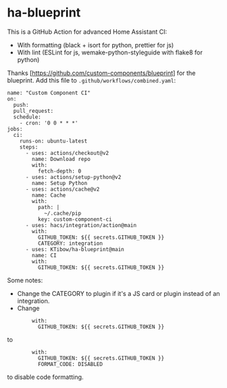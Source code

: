 # ha-blueprint
This is a GitHub Action for advanced Home Assistant CI:
- With formatting (black + isort for python, prettier for js)
- With lint (ESLint for js, wemake-python-styleguide with flake8 for python)

Thanks [https://github.com/custom-components/blueprint] for the blueprint.
Add this file to `.github/workflows/combined.yaml`:
```
name: "Custom Component CI"
on:
  push:
  pull_request:
  schedule:
    - cron: '0 0 * * *'
jobs:
  ci:
    runs-on: ubuntu-latest
    steps:
      - uses: actions/checkout@v2
        name: Download repo
        with:
          fetch-depth: 0
      - uses: actions/setup-python@v2
        name: Setup Python
      - uses: actions/cache@v2
        name: Cache
        with:
          path: |
            ~/.cache/pip
          key: custom-component-ci
      - uses: hacs/integration/action@main
        with:
          GITHUB_TOKEN: ${{ secrets.GITHUB_TOKEN }}
          CATEGORY: integration
      - uses: KTibow/ha-blueprint@main
        name: CI
        with:
          GITHUB_TOKEN: ${{ secrets.GITHUB_TOKEN }}
```
Some notes:
- Change the CATEGORY to plugin if it's a JS card or plugin instead of an integration.
- Change
```
        with:
          GITHUB_TOKEN: ${{ secrets.GITHUB_TOKEN }}
```
to
```
        with:
          GITHUB_TOKEN: ${{ secrets.GITHUB_TOKEN }}
          FORMAT_CODE: DISABLED
```
to disable code formatting.
